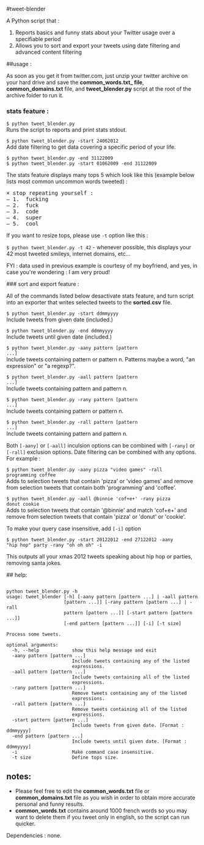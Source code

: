 #tweet-blender

A Python script that : 

1. Reports basics and funny stats about your Twitter usage over a specifiable period
2. Allows you to sort and export your tweets using date filtering and advanced content filtering 

##usage :

As soon as you get it from twitter.com, just unzip your twitter archive on your hard drive and save the **common_words.txt_ file**, **common_domains.txt** file, and **tweet_blender.py** script at the root of the archive folder to run it.  

### stats feature : 

<code>$ python tweet_blender.py</code>  
Runs the script to reports and print stats stdout.  

<code>$ python tweet_blender.py -start 24062012</code>  
Add date filtering to get data covering a specific period of your life. 

<code>$ python tweet_blender.py -end 31122009</code>  
<code>$ python tweet_blender.py -start 01062009 -end 31122009</code>  

The stats feature displays many tops 5 which look like this (example below lists most common uncommon words tweeted) :  
<pre>
× stop repeating yourself :
— 1.  fucking
— 2.  fuck
— 3.  code
— 4.  super
— 5.  cool
</pre>  

If you want to resize tops, please use <code>-t</code> option like this :  

<code>$ python tweet_blender.py -t 42</code> - whenever possible, this displays your 42 most tweeted smileys, internet domains, etc...

FYI : data used in previous example is courtesy of my boyfriend, and yes, in case you're wondering : I am very proud!  

### sort and export feature :  

All of the commands listed below desactivate stats feature, and turn script into an exporter that writes selected tweets to the **sorted.csv** file.  

<code>$ python tweet_blender.py -start ddmmyyyy</code>  
Include tweets from given date (included.)

<code>$ python tweet_blender.py -end ddmmyyyy</code>  
Include tweets until given date (included.)

<code>$ python tweet_blender.py -aany pattern [pattern ...]</code>  
Include tweets containing pattern or pattern n. Patterns maybe a word, "an expression" or "a regexp?". 

<code>$ python tweet_blender.py -aall pattern [pattern ...]</code>  
Include tweets containing pattern and pattern n.  

<code>$ python tweet_blender.py -rany pattern [pattern ...]</code>  
Include tweets containing pattern or pattern n.  

<code>$ python tweet_blender.py -rall pattern [pattern ...]</code>  
Include tweets containing pattern and pattern n.  

Both <code>[-aany]</code> or <code>[-aall]</code> inculsion options can be combined with <code>[-rany]</code> or <code>[-rall]</code> exclusion options. Date filtering can be combined with any options. 
For example :  

<code>$ python tweet_blender.py -aany pizza "video games" -rall programming coffee</code>  
Adds to selection tweets that contain 'pizza' or 'video games' and remove from selection tweets that contain both 'programming' and 'coffee'.  

<code>$ python tweet_blender.py -aall @binnie 'cof+e+' -rany pizza donut cookie</code>  
Adds to selection tweets that contain '@binnie' and match 'cof+e+' and remove from selection tweets that contain 'pizza' or 'donut' or 'cookie'.  

To make your query case insensitive, add <code>[-i]</code> option   

<code>$ python tweet_blender.py -start 20122012 -end 27122012 -aany "hip hop" party -rany "oh oh oh" -i</code>

This outputs all your xmas 2012 tweets speaking about hip hop or parties, removing santa jokes.

## help:

<pre><code>
python tweet_blender.py -h
usage: tweet_blender [-h] [-aany pattern [pattern ...] | -aall pattern
                     [pattern ...]] [-rany pattern [pattern ...] | -rall
                     pattern [pattern ...]] [-start pattern [pattern ...]]
                     [-end pattern [pattern ...]] [-i] [-t size]

Process some tweets.

optional arguments:
  -h, --help            show this help message and exit
  -aany pattern [pattern ...]
                        Include tweets containing any of the listed
                        expressions.
  -aall pattern [pattern ...]
                        Include tweets containing all of the listed
                        expressions.
  -rany pattern [pattern ...]
                        Remove tweets containing any of the listed
                        expressions.
  -rall pattern [pattern ...]
                        Remove tweets containing all of the listed
                        expressions.
  -start pattern [pattern ...]
                        Include tweets from given date. [Format : ddmmyyyy]
  -end pattern [pattern ...]
                        Include tweets until given date. [Format : ddmmyyyy]
  -i                    Make command case insensitive.
  -t size               Define tops size.
</code></pre>
## notes:

- Please feel free to edit the **common_words.txt** file or **common_domains.txt** file as you wish in order to obtain more accurate personal and funny results.  
- **common_words.txt** contains around 1000 french words so you may want to delete them if you tweet only in english, so the script can run quicker.  

Dependencies : none.
